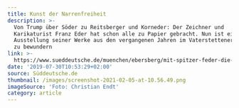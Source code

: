 ```yaml
---
title: Kunst der Narrenfreiheit
description: >-
  Von Trump über Söder zu Reitsberger und Korneder: Der Zeichner und
  Karikaturist Franz Eder hat schon alle zu Papier gebracht. Nun ist eine
  Ausstellung seiner Werke aus den vergangenen Jahren im Vaterstettener Rathaus
  zu bewundern
link: >-
  https://www.sueddeutsche.de/muenchen/ebersberg/mit-spitzer-feder-die-kunst-der-narrenfreiheit-1.4505248?reduced=true
date: '2019-07-30T10:53:29+02:00'
source: Süddeutsche.de
thumbnail: /images/screenshot-2021-02-05-at-10.56.49.png
imageSource: 'Foto: Christian Endt'
category: article
---
```


